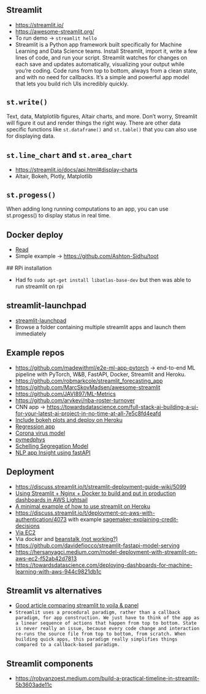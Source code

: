 ## Streamlit
* https://streamlit.io/
* https://awesome-streamlit.org/
* To run demo -> `streamlit hello`
* Streamlit is a Python app framework built specifically for Machine Learning and Data Science teams. Install Streamlit, import it, write a few lines of code, and run your script. Streamlit watches for changes on each save and updates automatically, visualizing your output while you’re coding. Code runs from top to bottom, always from a clean state, and with no need for callbacks. It’s a simple and powerful app model that lets you build rich UIs incredibly quickly. 

## `st.write()` 
Text, data, Matplotlib figures, Altair charts, and more. Don’t worry, Streamlit will figure it out and render things the right way. There are other data specific functions like `st.dataframe()` and `st.table()` that you can also use for displaying data.

## `st.line_chart` and `st.area_chart`
* https://streamlit.io/docs/api.html#display-charts
* Altair, Bokeh, Plotly, Matplotlib 

## `st.progess()`
When adding long running computations to an app, you can use st.progess() to display status in real time.

## Docker deploy
* [Read](https://maelfabien.github.io/project/Streamlit/#)
* Simple example -> https://github.com/Ashton-Sidhu/toot

## RPi installation
* Had fo `sudo apt-get install libatlas-base-dev` but then was able to run streamlit on rpi

## streamlit-launchpad
* [streamlit-launchpad](https://github.com/ideonate/streamlit-launchpad)
* Browse a folder containing multiple streamlit apps and launch them immediately 

## Example repos
* https://github.com/madewithml/e2e-ml-app-pytorch -> end-to-end ML pipeline with PyTorch, W&B, FastAPI, Docker, Streamlit and Heroku. 
* https://github.com/robmarkcole/streamlit_forecasting_app
* https://github.com/MarcSkovMadsen/awesome-streamlit
* https://github.com/JAVI897/ML-Metrics
* https://github.com/arvkevi/nba-roster-turnover
* CNN app -> https://towardsdatascience.com/full-stack-ai-building-a-ui-for-your-latest-ai-project-in-no-time-at-all-7e5c8fd4eafd
* [Include bokeh plots and deploy on Heroku](https://pythonforundergradengineers.com/streamlit-app-with-bokeh.html)
* [Regression app](https://github.com/andfanilo/regression-streamlit-viz)
* [Corona virus model](https://github.com/archydeberker/corona-calculator)
* [pymedphys](https://discuss.streamlit.io/t/an-example-deployed-streamlit-app-pymedphys/2681?u=randyzwitch)
* [Schelling Segregation Model](http://adilmoujahid.com/posts/2020/05/streamlit-python-schelling/)
* [NLP app Insight using fastAPI](https://github.com/abhimishra91/insight)

## Deployment
* https://discuss.streamlit.io/t/streamlit-deployment-guide-wiki/5099
* [Using Streamlit + Nginx + Docker to build and put in production dashboards in AWS Lightsail](https://medium.com/@dasirra/using-streamlit-nginx-docker-to-build-and-put-in-production-dashboards-in-aws-lightsail-781dab8f2836)
* [A minimal example of how to use streamlit on Heroku](https://github.com/ericmjl/minimal-streamlit-example)
* https://discuss.streamlit.io/t/deployment-on-aws-with-authentication/4073 with example [sagemaker-explaining-credit-decisions](https://github.com/awslabs/sagemaker-explaining-credit-decisions)
* [Via EC2](https://blog.jcharistech.com/2019/10/29/how-to-deploy-streamlit-apps-on-aws-ec2/)
* Via docker and [beanstalk (not working?)](https://discuss.streamlit.io/t/deploying-streamlit-app-to-aws-beanstalk-using-docker/1493/4)
* https://github.com/davidefiocco/streamlit-fastapi-model-serving
* https://hersanyagci.medium.com/model-deployment-with-streamlit-on-aws-ec2-f52ab42d7813
* https://towardsdatascience.com/deploying-dashboards-for-machine-learning-with-aws-944c9821db1c

## Streamlit vs alternatives
* [Good article comparing streamlit to voila & panel](https://ericmjl.github.io/essays-on-data-science/miscellaneous/dashboarding-landscape/)
* `Streamlit uses a procedural paradigm, rather than a callback paradigm, for app construction. We just have to think of the app as a linear sequence of actions that happen from top to bottom. State is never really an issue, because every code change and interaction re-runs the source file from top to bottom, from scratch. When building quick apps, this paradigm really simplifies things compared to a callback-based paradigm.`

## Streamlit components
* https://robvanzoest.medium.com/build-a-practical-timeline-in-streamlit-5b3603ade11c